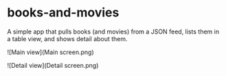 books-and-movies
================

A simple app that pulls books (and movies) from a JSON feed, lists them in a table view, and shows detail about them.

![Main view](Main screen.png)

![Detail view](Detail screen.png)
